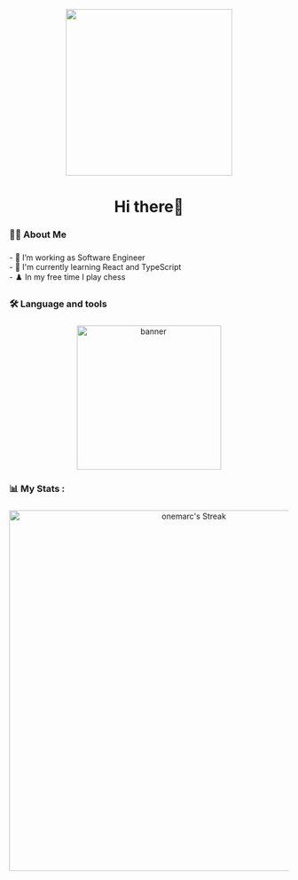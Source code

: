 <div align="center">
  <img height="300" src="https://i.ibb.co/n6SZcbz/bonf.gif"  />
</div>

###

<h1 align="center">Hi there👋</h1>

###

<h3 align="left">🧑‍💻  About Me</h3>

###

<p align="left">- 🔭 I’m working as Software Engineer<br>- 🎯 I'm currently learning React and TypeScript<br>- ♟️ In my free time I play chess</p>

###

<h3 align="left">🛠 Language and tools</h3>

###

<div align="center">
  <img height="260" src="https://i.ibb.co/hWcPQBn/banner.png" alt="banner" border="0"  />
</div>

###

<h3 align="left">📊   My Stats :</h3>

###

<p align="center">
  <img src="https://github-readme-streak-stats.herokuapp.com/?user=onemarc&theme=prussian&hide_border=true" alt="onemarc's Streak" width="650" />
</p>

###
